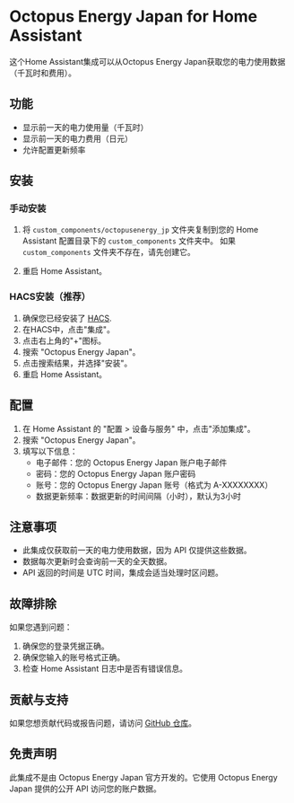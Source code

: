 # Octopus Energy Japan for Home Assistant

这个Home Assistant集成可以从Octopus Energy Japan获取您的电力使用数据（千瓦时和费用）。

## 功能

- 显示前一天的电力使用量（千瓦时）
- 显示前一天的电力费用（日元）
- 允许配置更新频率

## 安装

### 手动安装

1. 将 `custom_components/octopusenergy_jp` 文件夹复制到您的 Home Assistant 配置目录下的 `custom_components` 文件夹中。
   如果 `custom_components` 文件夹不存在，请先创建它。

2. 重启 Home Assistant。

### HACS安装（推荐）

1. 确保您已经安装了 [HACS](https://hacs.xyz/).
2. 在HACS中，点击"集成"。
3. 点击右上角的"+"图标。
4. 搜索 "Octopus Energy Japan"。
5. 点击搜索结果，并选择"安装"。
6. 重启 Home Assistant。

## 配置

1. 在 Home Assistant 的 "配置 > 设备与服务" 中，点击"添加集成"。
2. 搜索 "Octopus Energy Japan"。
3. 填写以下信息：
   - 电子邮件：您的 Octopus Energy Japan 账户电子邮件
   - 密码：您的 Octopus Energy Japan 账户密码
   - 账号：您的 Octopus Energy Japan 账号（格式为 A-XXXXXXXX）
   - 数据更新频率：数据更新的时间间隔（小时），默认为3小时

## 注意事项

- 此集成仅获取前一天的电力使用数据，因为 API 仅提供这些数据。
- 数据每次更新时会查询前一天的全天数据。
- API 返回的时间是 UTC 时间，集成会适当处理时区问题。

## 故障排除

如果您遇到问题：

1. 确保您的登录凭据正确。
2. 确保您输入的账号格式正确。
3. 检查 Home Assistant 日志中是否有错误信息。

## 贡献与支持

如果您想贡献代码或报告问题，请访问 [GitHub 仓库](https://github.com/shuangbing/hassio-octopusenergy-jp)。

## 免责声明

此集成不是由 Octopus Energy Japan 官方开发的。它使用 Octopus Energy Japan 提供的公开 API 访问您的账户数据。 